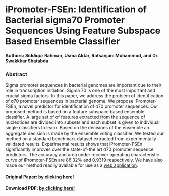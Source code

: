 # iPromoter-FSEn: Identification of Bacterial sigma70 Promoter Sequences Using Feature Subspace Based Ensemble Classifier

#### Authors: Siddiqur Rahman, Usma Aktar, Rafsanjani Muhammod, and Dr. Swakkhar Shatabda

### Abstract
Sigma promoter sequences in bacterial genomes are important due to their role in transcription initiation. Sigma 70 is one of the most important and crucial sigma
factors. In this paper, we address the problem of identification of σ70 promoter sequences in bacterial genome. We propose iPromoter-FSEn, a novel predictor for
identification of σ70 promoter sequences. Our proposed method is based on a feature subspace based ensemble classifier. A large set of of features extracted from the
sequence of nucleotides are divided into subsets and each subset is given to individual single classifiers to learn. Based on the decisions of the ensemble an aggregate
decision is made by the ensemble voting classifier. We tested our method on a standard benchmark dataset extracted from experimentally validated results.
Experimental results shows that iPromoter-FSEn significantly improves over the state-of-the art σ70 promoter sequence predictors. The accuracy and area under
receiver operating characteristic curve of iPromoter-FSEn are 86.32% and 0.9319 respectively. We have also made our method readily available for use as a [web application](http://ipromoterfsen.pythonanywhere.com/server).

#### Original Paper: [by clicking here!](https://www.sciencedirect.com/science/article/pii/S0888754318302593)
#### Download PDF: [by clicking here!](http://rafsanjani.pythonanywhere.com/static/Papers/iPromoter-FSEn.pdf)

